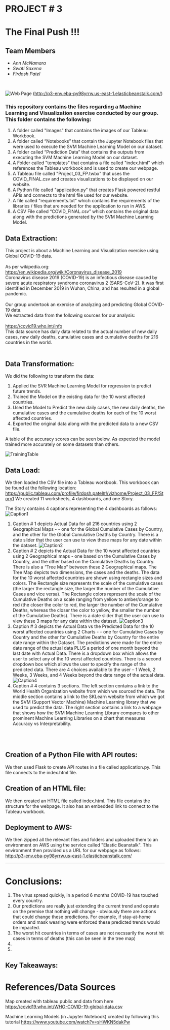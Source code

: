 # PROJECT # 3
# The Final Push !!! 
## Team Members
* *Ann McNamara*
* *Swati Saxena*
* *Firdosh Patel*
<br>

![Web Page](Images/Map.png)
(http://p3-env.eba-py98yrrw.us-east-1.elasticbeanstalk.com/)

### This repository contains the files regarding a Machine Learning and Visualization exercise conducted by our group. This folder contains the following:
1.	A folder called "Images" that contains the images of our Tableau Workbook.
2.	A folder called “Notebooks” that contain the Jupyter Notebook files that were used to execute the SVM Machine Learning Model on our dataset.
3.	A folder called “Prediction Data” that contains the outputs from executing the SVM Machine Learning Model on our dataset.
4.	A Folder called "templates" that contains a file called "index.html" which references the Tableau workbook and is used to create our webpage. 
5.	A Tableau file called "Project_03_FP.twbx" that uses the COVID_FINAL.csv and creates visualizations to be displayed on our website.
6.	A Python file called "application.py" that creates Flask powered restful APIs and connects to the html file used for our website.
7.	A file called "requirements.txt" which contains the requirements of the libraries / files that are needed for the application to run in AWS. 
8.	A CSV File called “COVID_FINAL.csv” which contains the original data along with the predictions generated by the SVM Machine Learning Model. 



## Data Extraction:
This project is about a Machine Learning and Visualization exercise using Global COVID-19 data. 
<br>
<br>
As per wikipedia.org:
<br>
https://en.wikipedia.org/wiki/Coronavirus_disease_2019
<br>
Coronavirus disease 2019 (COVID-19) is an infectious disease caused by severe acute respiratory syndrome coronavirus 2 (SARS-CoV-2). It was first identified in December 2019 in Wuhan, China, and has resulted in a global pandemic. 
<br>
<br>
Our group undertook an exercise of analyzing and predicting Global COVID-19 data. 
<br>
We extracted data from the following sources for our analysis:
<br>
<br>
https://covid19.who.int/info
<br>
This data source has daily data related to the actual number of new daily cases, new daily deaths, cumulative cases and cumulative deaths for 216 countries in the world. 
<br>
<br>

## Data Transformation:
We did the following to transform the data:
1.	Applied the SVR Machine Learning Model for regression to predict future trends.
2.	Trained the Model on the existing data for the 10 worst affected countries. 
3.	Used the Model to Predict the new daily cases, the new daily deaths, the cumulative cases and the cumulative deaths for each of the 10 worst affected countries.
4.	Exported the original data along with the predicted data to a new CSV file. 


A table of the accuracy scores can be seen below.   As expected the model trained more accurately on some datasets than others. 

![TrainingTable](Images/training_accuracy.png)

## Data Load: 
We then loaded the CSV file into a Tableau workbook. This workbook can be found at the following location:
https://public.tableau.com/profile/firdosh.patel#!/vizhome/Project_03_FP/Story1 We created 11 worksheets, 4 dashboards, and one Story.

The Story contains 4 captions representing the 4 dashboards as follows:
![Caption1](Images/one.png)
1.	Caption # 1 depicts Actual Data for all 216 countries using 2 Geographical Maps - - one for the Global Cumulative Cases by Country, and the other for the Global Cumulative Deaths by Country. There is a date slider that the user can use to view these maps for any date within the dataset.
![Caption2](Images/two.png)
2.	Caption # 2 depicts the Actual Data for the 10 worst affected countries using 2 Geographical maps - one based on the Cumulative Cases by Country, and the other based on the Cumulative Deaths by Country. There is also a “Tree Map” between these 2 Geographical maps. The Tree Map depicts two dimensions, the cases and the deaths.  The data for the 10 worst affected countries are shown using rectangle sizes and colors. The Rectangle size represents the scale of the cumulative cases (the larger the rectangle size, the larger the number of the Cumulative Cases and vice versa). The Rectangle colors represent the scale of the Cumulative Deaths on a scale ranging from yellow to amber/orange  to red (the closer the color to red, the larger the number of the Cumulative Deaths, whereas the closer the color to yellow, the smaller the number of the Cumulative Deaths). There is a date slider that the user can use to view these 3 maps for any date within the dataset.
![Caption3](Images/three.png)
3.	Caption # 3 depicts the Actual Data vs the Predicted Data for the 10 worst affected countries using 2 Charts - - one for Cumulative Cases by Country and the other for Cumulative Deaths by Country for the entire date range within the Dataset. The predictions were made for the entire date range of the actual data PLUS a period of one month beyond the last date with Actual Data. There is a dropdown box which allows the user to select any of the 10 worst affected countries. There is a second dropdown box which allows the user to specify the range of the predicted data. There are 4 choices available to the user – 1 Week, 2 Weeks, 3 Weeks, and 4 Weeks beyond the date range of the actual data. 
![Caption4](Images/four.png)
4.	Caption # 4 contains 3 sections. The left section contains a link to the World Health Organization website from which we sourced the data. The middle section contains a link to the SKLearn website from which we got the SVM (Support Vector Machine) Machine Learning library that we used to predict the data. The right section contains a link to a webpage that shows how the SVM Machine Learning Library compares to other prominent Machine Learning Libraries on a chart that measures Accuracy vs Interpretability.  
<br>
<br>

## Creation of a Python File with API routes:
We then used Flask to create API routes in a file called application.py. This file connects to the index.html file.
<br>

## Creation of an HTML file:
We then created an HTML file called index.html. This file contains the structure for the webpage. It also has an embedded link to connect to the Tableau workbook.
<br>

## Deployment to AWS:
We then zipped all the relevant files and folders and uploaded them to an environment on AWS using the service called "Elastic Beanstalk". This environment then provided us a URL for our webpage as follows:
<br>
http://p3-env.eba-py98yrrw.us-east-1.elasticbeanstalk.com/
<hr>

# Conclusions:
1.	The virus spread quickly, in a period 6 months COVID-19 has touched every country.
2.	Our predictions are really just extending the current trend and operate on the premise that nothing will change - obviously there are actions that could change these predictions. For example, if stay-at-home orders and mask wearing were enforced these predicted trends would be impacted.
3.	The worst hit countries in terms of cases are not necssarily the worst hit cases in terms of deaths (this can be seen in the tree map)
4.	
5.	

## Key Takeaways:



# References/Data Sources
Map created with tableau public and data from here https://covid19.who.int/WHO-COVID-19-global-data.csv

Machine Learning Models (in Jupyter Notebook) created by following this tutorial https://www.youtube.com/watch?v=sHWKN5dakPw
